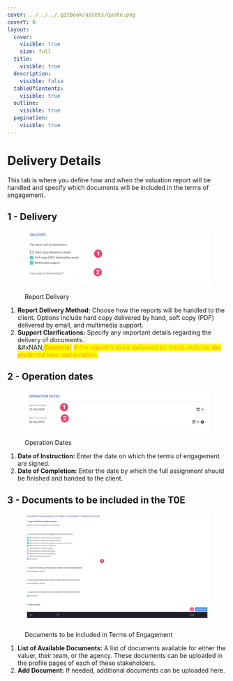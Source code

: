 ```yaml
---
cover: ../../../.gitbook/assets/quote.png
coverY: 0
layout:
  cover:
    visible: true
    size: full
  title:
    visible: true
  description:
    visible: false
  tableOfContents:
    visible: true
  outline:
    visible: true
  pagination:
    visible: true
---
```


# Delivery Details

This tab is where you define how and when the valuation report will be handled and specify which documents will be included in the terms of engagement.

## 1 - Delivery

<figure><img src="../../../.gitbook/assets/delivery.png" alt=""><figcaption><p>Report Delivery</p></figcaption></figure>

1. **Report Delivery Method:** Choose how the reports will be handled to the client. Options include hard copy delivered by hand, soft copy (PDF) delivered by email, and multimedia support.
2. **Support Clarifications:** Specify any important details regarding the delivery of documents.\
   &#xNAN;_<mark style="color:orange;">**Example:**</mark> <mark style="color:orange;"></mark><mark style="color:orange;">If the report is to be delivered by hand, indicate the preferred time and location.</mark>_

## 2 - Operation dates

<figure><img src="../../../.gitbook/assets/dates.png" alt=""><figcaption><p>Operation Dates</p></figcaption></figure>

1. **Date of Instruction:** Enter the date on which the terms of engagement are signed.
2. **Date of Completion:** Enter the date by which the full assignment should be finished and handed to the client.

## 3 - Documents to be included in the T0E

<figure><img src="../../../.gitbook/assets/documents.png" alt=""><figcaption><p>Documents to be included in Terms of Engagement</p></figcaption></figure>

1. **List of Available Documents:** A list of documents available for either the valuer, their team, or the agency. These documents can be uploaded in the profile pages of each of these stakeholders.
2. **Add Document:** If needed, additional documents can be uploaded here.
